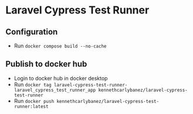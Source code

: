 # Laravel Cypress Test Runner

## Configuration
- Run `docker compose build --no-cache`

## Publish to docker hub
- Login to docker hub in docker desktop
- Run `docker tag laravel-cypress-test-runner-laravel_cypress_test_runner_app kennethcarlybanez/laravel-cypress-test-runner`
- Run `docker push kennethcarlybanez/laravel-cypress-test-runner:latest`